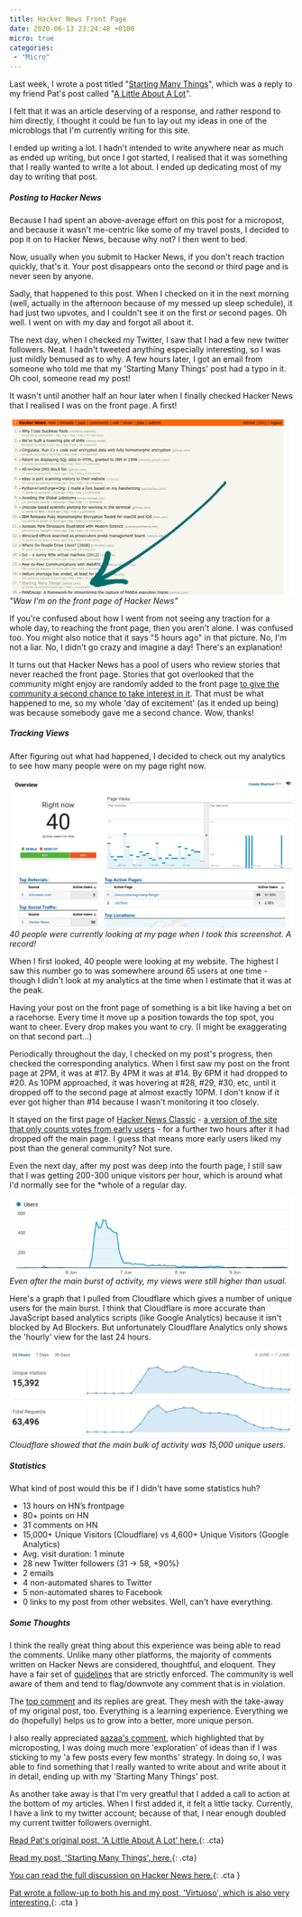 ```yaml
---
title: Hacker News Front Page
date: 2020-06-13 23:24:48 +0100
micro: true
categories:
 - "Micro"
---
```

Last week, I wrote a post titled "[Starting Many Things](/micro/starting-many-things/)", which was a reply to my friend Pat's post called "[A Little About A Lot](https://patwalls.com/a-lot-about-a-little)".

I felt that it was an article deserving of a response, and rather respond to him directly, I thought it could  be fun to lay out my ideas in one of the microblogs that I'm currently writing for this site.

I ended up writing a lot. I hadn't intended to write anywhere near as much as ended up writing, but once I got started, I realised that it was something that I really wanted to write a lot about. I ended up dedicating most of my day to writing that post.

##### Posting to Hacker News

Because I had spent an above-average effort on this post for a micropost, and because it wasn't me-centric like some of my travel posts, I decided to pop it on to Hacker News, because why not? I then went to bed.

Now, usually when you submit to Hacker News, if you don't reach traction quickly, that's it. Your post disappears onto the second or third page and is never seen by anyone.

Sadly, that happened to this post. When I checked on it in the next morning (well, actually in the afternoon because of my messed up sleep schedule), it had just two upvotes, and I couldn't see it on the first _or_ second pages. Oh well. I went on with my day and forgot all about it.

The next day, when I checked my Twitter, I saw that I had a few new twitter followers. Neat. I hadn't tweeted anything especially interesting, so I was just mildly bemused as to why. A few hours later, I got an email from someone who told me that my 'Starting Many Things' post had a typo in it. Oh cool, someone read my post!

It wasn't until another half an hour later when I finally checked Hacker News that I realised I was on the front page. A first!

![Wow I'm on the front page of Hacker News](/assets/images/micro/front-page.png)
*"Wow I'm on the front page of Hacker News"*

If you're confused about how I went from not seeing any traction for a whole day, to reaching the front page, then you aren't alone. I was confused too. You might also notice that it says "5 hours ago" in that picture. No, I'm not a liar. No, I didn't go crazy and imagine a day! There's an explanation!

It turns out that Hacker News has a pool of users who review stories that never reached the front page. Stories that got overlooked that the community might enjoy are randomly added to the front page [to give the community a second chance to take interest in it](https://news.ycombinator.com/item?id=11662380). That must be what happened to me, so my whole 'day of excitement' (as it ended up being) was because somebody gave me a second chance. Wow, thanks!

##### Tracking Views

After figuring out what had happened, I decided to check out my analytics to see how many people were on my page right now.

![40 people were currently looking at my page when I took this screenshot. A record!](/assets/images/micro/live-users.png)
*40 people were currently looking at my page when I took this screenshot. A record!*

When I first looked, 40 people were looking at my website. The highest I saw this number go to was somewhere around 65 users at one time - though I didn't look at my analytics at the time when I estimate that it was at the peak.

Having your post on the front page of something is a bit like having a bet on a racehorse. Every time it move up a position towards the top spot, you want to cheer. Every drop makes you want to cry. (I might be exaggerating on that second part...)

Periodically throughout the day, I checked on my post's progress, then checked the corresponding analytics. When I first saw my post on the front page at 2PM, it was at #17. By 4PM it was at #14. By 6PM it had dropped to #20. As 10PM approached, it was hovering at #28, #29, #30, etc, until it dropped off to the second page at almost exactly 10PM. I don't know if it ever got higher than #14 because I wasn't monitoring it too closely.

It stayed on the first page of [Hacker News Classic](https://news.ycombinator.com/classic) - [a version of the site that only counts votes from early users](https://news.ycombinator.com/item?id=16442776) - for a further two hours after it had dropped off the main page. I guess that means more early users liked my post than the general community? Not sure.

Even the next day, after my post was deep into the fourth page, I still saw that I was getting 200-300 unique visitors per hour, which is around what I'd normally see for the *whole of a regular day.

![After the main burst of activity, my views were still higher than usual.](/assets/images/micro/analytics-long-tail.png)
*Even after the main burst of activity, my views were still higher than usual.*

Here's a graph that I pulled from Cloudflare which gives a number of unique users for the main burst. I think that Cloudflare is more accurate than JavaScript based analytics scripts (like Google Analytics) because it isn't blocked by Ad Blockers. But unfortunately Cloudflare Analytics only shows the 'hourly' view for the last 24 hours.

![Cloudflare showed that the main bulk of activity was 15,000 unique users.](/assets/images/micro/cloudflare-analytics.jpg)
*Cloudflare showed that the main bulk of activity was 15,000 unique users.*

##### Statistics

What kind of post would this be if I didn't have some statistics huh?

 * 13 hours on HN’s frontpage
 * 80+ points on HN
 * 31 comments on HN
 * 15,000+ Unique Visitors (Cloudflare) vs 4,600+ Unique Visitors (Google Analytics)
 * Avg. visit duration: 1 minute
 * 28 new Twitter followers (31 -> 58, +90%)
 * 2 emails
 * 4 non-automated shares to Twitter
 * 5 non-automated shares to Facebook
 * 0 links to my post from other websites. Well, can't have everything.

##### Some Thoughts

I think the really great thing about this experience was being able to read the comments. Unlike many other platforms, the majority of comments written on Hacker News are considered, thoughtful, and eloquent. They have a fair set of [guidelines](https://news.ycombinator.com/newsguidelines.html) that are strictly enforced. The community is well aware of them and tend to flag/downvote any comment that is in violation.

The [top comment](https://news.ycombinator.com/item?id=23438293) and its replies are great. They mesh with the take-away of my original post, too. Everything is a learning experience. Everything we do (hopefully) helps us to grow into a better, more unique person.

I also really appreciated [aazaa's comment](https://news.ycombinator.com/item?id=23440894), which highlighted that by microposting, I was doing much more 'exploration' of ideas than if I was sticking to my 'a few posts every few months' strategy. In doing so, I was able to find something that I really wanted to write about and write about it in detail, ending up with my 'Starting Many Things' post.

As another take away is that I'm very greatful that I added a call to action at the bottom of my articles. When I first added it, it felt a little tacky. Currently, I have a link to my twitter account; because of that, I near enough doubled my current twitter followers overnight.

[Read Pat's original post, 'A Little About A Lot' here.](https://daily.patwalls.co/a-lot-about-a-little){: .cta}

[Read my post, 'Starting Many Things', here.](/micro/starting-many-things/){: .cta}

[You can read the full discussion on Hacker News here.](https://news.ycombinator.com/item?id=23427591){: .cta }

[Pat wrote a follow-up to both his and my post, 'Virtuoso', which is also very interesting.](https://patwalls.com/virtuoso){: .cta }